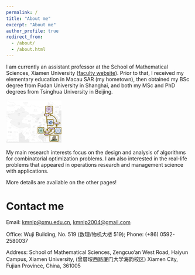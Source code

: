 ```yaml
---
permalink: /
title: "About me"
excerpt: "About me"
author_profile: true
redirect_from: 
  - /about/
  - /about.html
---
```


I am currently an assistant professor at the School of Mathematical Sciences, Xiamen University ([faculty website](https://math.xmu.edu.cn/info/1083/6957.htm)). Prior to that, I received my elementary education in Macau SAR (my hometown), then obtained my BSc degree from Fudan University in Shanghai, and both my MSc and PhD degrees from Tsinghua University in Beijing.

<!--![](../homepage_material/map.jpg)-->

<img src="../homepage_material/map.jpg" width=30% height=30%>

​My main research interests focus on the design and analysis of algorithms for combinatorial optimization problems. I am also interested in the real-life problems that appeared in operations research and management science with applications. 

More details are available on the other pages!

Contact me
======
Email: [kmnip@xmu.edu.cn](mailto:kmnip@xmu.edu.cn), [kmnip2004@gmail.com](mailto:kmnip2004@gmail)

Office: Wuji Building, No. 519 (数理/物机大楼 519); Phone: (+86) 0592-2580037

Address: School of Mathematical Sciences, Zengcuo’an West Road, Haiyun Campus, Xiamen University, (曾厝垵西路厦门大学海韵校区)
Xiamen City, Fujian Province, China, 361005

